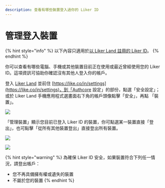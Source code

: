 ```yaml
---
description: 查看有哪些裝置登入過你的 Liker ID
---
```


# 管理登入裝置

{% hint style="info" %}
以下內容只適用於[以 Liker Land 註冊的 Liker ID](register.md)。
{% endhint %}

你可以查看有哪些電腦、手機或其他裝置目前正在使用或最近曾經使用您的 Liker ID。這項資訊可協助你確認沒有其他人登入你的帳戶。

登入 [Liker Land](https://liker.land/) 並前住 [https://like.co/in/settings](https://like.co/in/settings)，到「Authcore 設定」的部份，點選「安全設定」；或於 Liker Land 手機應用程式選畫面右下角的帳戶頭像點擊「安全」，再點 「裝置」。

![](../../.gitbook/assets/guan-li-deng-ru-zhuang-zhi-1.png)

「管理裝置」顯示您目前已登入 Liker ID 的裝置，你可點選某一裝置直接「登出」，也可點擊「從所有其他裝置登出」直接登出所有裝置。

![](../../.gitbook/assets/guan-li-deng-ru-zhuang-zhi-2.png)

![](../../.gitbook/assets/guan-li-deng-ru-zhuang-zhi-3.png)

{% hint style="warning" %}
為確保 Liker ID 安全，如果裝置符合下列任一情況，請登出帳戶：

* 您不再具備擁有權或遺失的裝置
* 不屬於您的裝置
{% endhint %}

